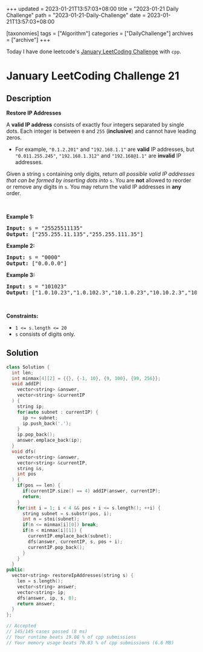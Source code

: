 +++
updated = 2023-01-21T13:57:03+08:00
title = "2023-01-21 Daily Challenge"
path = "2023-01-21-Daily-Challenge"
date = 2023-01-21T13:57:03+08:00

[taxonomies]
tags = ["Algorithm"]
categories = ["DailyChallenge"]
archives = ["archive"]
+++

Today I have done leetcode's [January LeetCoding Challenge](https://leetcode.com/problems/restore-ip-addresses/) with `cpp`.

<!-- more -->

# January LeetCoding Challenge 21

## Description

**Restore IP Addresses**

<p>A <strong>valid IP address</strong> consists of exactly four integers separated by single dots. Each integer is between <code>0</code> and <code>255</code> (<strong>inclusive</strong>) and cannot have leading zeros.</p>

<ul>
	<li>For example, <code>&quot;0.1.2.201&quot;</code> and <code>&quot;192.168.1.1&quot;</code> are <strong>valid</strong> IP addresses, but <code>&quot;0.011.255.245&quot;</code>, <code>&quot;192.168.1.312&quot;</code> and <code>&quot;192.168@1.1&quot;</code> are <strong>invalid</strong> IP addresses.</li>
</ul>

<p>Given a string <code>s</code> containing only digits, return <em>all possible valid IP addresses that can be formed by inserting dots into </em><code>s</code>. You are <strong>not</strong> allowed to reorder or remove any digits in <code>s</code>. You may return the valid IP addresses in <strong>any</strong> order.</p>

<p>&nbsp;</p>
<p><strong class="example">Example 1:</strong></p>

<pre>
<strong>Input:</strong> s = &quot;25525511135&quot;
<strong>Output:</strong> [&quot;255.255.11.135&quot;,&quot;255.255.111.35&quot;]
</pre>

<p><strong class="example">Example 2:</strong></p>

<pre>
<strong>Input:</strong> s = &quot;0000&quot;
<strong>Output:</strong> [&quot;0.0.0.0&quot;]
</pre>

<p><strong class="example">Example 3:</strong></p>

<pre>
<strong>Input:</strong> s = &quot;101023&quot;
<strong>Output:</strong> [&quot;1.0.10.23&quot;,&quot;1.0.102.3&quot;,&quot;10.1.0.23&quot;,&quot;10.10.2.3&quot;,&quot;101.0.2.3&quot;]
</pre>

<p>&nbsp;</p>
<p><strong>Constraints:</strong></p>

<ul>
	<li><code>1 &lt;= s.length &lt;= 20</code></li>
	<li><code>s</code> consists of digits only.</li>
</ul>


## Solution

``` cpp
class Solution {
  int len;
  int minmax[4][2] = {{}, {-1, 10}, {9, 100}, {99, 256}};
  void addIP(
    vector<string> &answer,
    vector<string> &currentIP
  ) {
    string ip;
    for(auto subnet : currentIP) {
      ip += subnet;
      ip.push_back('.');
    }
    ip.pop_back();
    answer.emplace_back(ip);
  }
  void dfs(
    vector<string> &answer,
    vector<string> &currentIP,
    string &s,
    int pos
  ) {
    if(pos == len) {
      if(currentIP.size() == 4) addIP(answer, currentIP);
      return;
    }
    for(int i = 1; i < 4 && pos + i <= s.length(); ++i) {
      string subnet = s.substr(pos, i);
      int n = stoi(subnet);
      if(n <= minmax[i][0]) break;
      if(n < minmax[i][1]) {
        currentIP.emplace_back(subnet);
        dfs(answer, currentIP, s, pos + i);
        currentIP.pop_back();
      }
    }
  }
public:
  vector<string> restoreIpAddresses(string s) {
    len = s.length();
    vector<string> answer;
    vector<string> ip;
    dfs(answer, ip, s, 0);
    return answer;
  }
};

// Accepted
// 145/145 cases passed (8 ms)
// Your runtime beats 19.08 % of cpp submissions
// Your memory usage beats 70.83 % of cpp submissions (6.6 MB)
```
